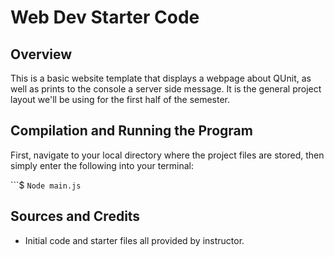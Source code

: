 # Web Dev Starter Code

## Overview

This is a basic website template that displays a webpage about QUnit, as well as prints to the console a server side message. It is the general project layout we'll be using for the first half of the semester. 

## Compilation and Running the Program

First, navigate to your local directory where the project files are stored, then simply enter the following into your terminal: 

```$ `Node main.js`

## Sources and Credits

- Initial code and starter files all provided by instructor.
